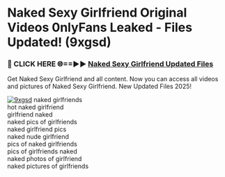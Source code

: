 # Naked Sexy Girlfriend Original Videos 0nlyFans Leaked - Files Updated! (9xgsd)

<h3>🔴 CLICK HERE 🌐==►► <a href="https://tinyurl.com/up5wt9bj" rel="nofollow">Naked Sexy Girlfriend Updated Files</a></h3>

Get Naked Sexy Girlfriend and all content. Now you can access all videos and pictures of Naked Sexy Girlfriend. New Updated Files 2025!

[![9xgsd](https://i.imgur.com/ABiUzMV.gif)](https://tinyurl.com/up5wt9bj)
naked girlfriends<br>
hot naked girlfriend<br>
girlfriend naked<br>
naked pics of girlfriends<br>
naked girlfriend pics<br>
naked nude girlfriend<br>
pics of naked girlfriends<br>
pics of girlfriends naked<br>
naked photos of girlfriend<br>
naked pictures of girlfriends